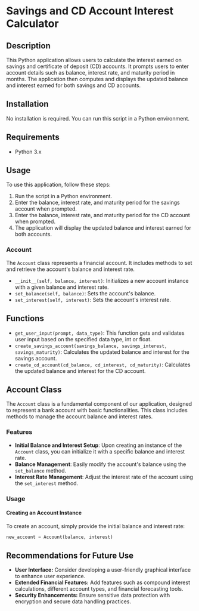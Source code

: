 # Savings and CD Account Interest Calculator

## Description
This Python application allows users to calculate the interest earned on savings and certificate of deposit (CD) accounts. It prompts users to enter account details such as balance, interest rate, and maturity period in months. The application then computes and displays the updated balance and interest earned for both savings and CD accounts.

## Installation
No installation is required. You can run this script in a Python environment.

## Requirements
- Python 3.x

## Usage
To use this application, follow these steps:
1. Run the script in a Python environment.
2. Enter the balance, interest rate, and maturity period for the savings account when prompted.
3. Enter the balance, interest rate, and maturity period for the CD account when prompted.
4. The application will display the updated balance and interest earned for both accounts.

### Account
The `Account` class represents a financial account. It includes methods to set and retrieve the account's balance and interest rate.
- `__init__(self, balance, interest)`: Initializes a new account instance with a given balance and interest rate.
- `set_balance(self, balance)`: Sets the account's balance.
- `set_interest(self, interest)`: Sets the account's interest rate.

## Functions
- `get_user_input(prompt, data_type)`: This function gets and validates user input based on the specified data type, int or float.
- `create_savings_account(savings_balance, savings_interest, savings_maturity)`: Calculates the updated balance and interest for the savings account.
- `create_cd_account(cd_balance, cd_interest, cd_maturity)`: Calculates the updated balance and interest for the CD account.

## Account Class

The `Account` class is a fundamental component of our application, designed to represent a bank account with basic functionalities. This class includes methods to manage the account balance and interest rates.

### Features

- **Initial Balance and Interest Setup**: Upon creating an instance of the `Account` class, you can initialize it with a specific balance and interest rate.
- **Balance Management**: Easily modify the account's balance using the `set_balance` method.
- **Interest Rate Management**: Adjust the interest rate of the account using the `set_interest` method.
### Usage

#### Creating an Account Instance
To create an account, simply provide the initial balance and interest rate:
```python
new_account = Account(balance, interest)
```


## Recommendations for Future Use
- **User Interface:** Consider developing a user-friendly graphical interface to enhance user experience.
- **Extended Financial Features:** Add features such as compound interest calculations, different account types, and financial forecasting tools.
- **Security Enhancements:** Ensure sensitive data protection with encryption and secure data handling practices.
